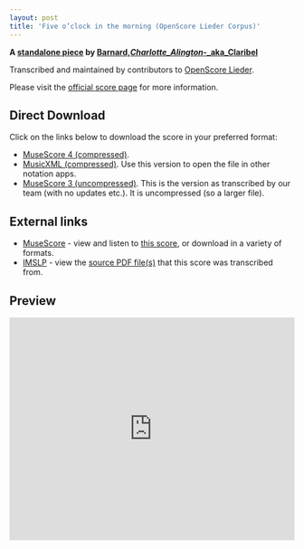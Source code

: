 ```yaml
---
layout: post
title: 'Five o’clock in the morning (OpenScore Lieder Corpus)'
---
```


__A [standalone piece](https://fourscoreandmore.org/openscore/lieder/Barnard%2C_Charlotte_Alington_-_aka_Claribel/_/) by [Barnard,_Charlotte_Alington_-_aka_Claribel](https://fourscoreandmore.org/openscore/lieder/Barnard%2C_Charlotte_Alington_-_aka_Claribel)__

Transcribed and maintained by contributors to [OpenScore Lieder].

Please visit the [official score page] for more information.

[official score page]: https://musescore.com/openscore-lieder-corpus/scores/6623145
[OpenScore Lieder]: https://musescore.com/openscore-lieder-corpus

## Direct Download

Click on the links below to download the score in your preferred format:
- [MuseScore 4 (compressed)](https://fourscoreandmore.org/openscore/lieder/Barnard%2C_Charlotte_Alington_-_aka_Claribel/_/Five_o%E2%80%99clock_in_the_morning.mscz).
- [MusicXML (compressed)](https://fourscoreandmore.org/openscore/lieder/Barnard%2C_Charlotte_Alington_-_aka_Claribel/_/Five_o%E2%80%99clock_in_the_morning.mxl). Use this version to open the file in other notation apps.
- [MuseScore 3 (uncompressed)](https://raw.githubusercontent.com/OpenScore/Lieder/refs/heads/main/scores/Barnard%2C_Charlotte_Alington_-_aka_Claribel/_/Five_o%E2%80%99clock_in_the_morning/lc6623145.mscx). This is the version as transcribed by our team (with no updates etc.). It is uncompressed (so a larger file).

## External links

- [MuseScore] - view and listen to [this score][MuseScore], or download in a variety of formats.
- [IMSLP] - view the [source PDF file(s)][IMSLP] that this score was transcribed from.

[MuseScore]: https://musescore.com/score/6623145
[IMSLP]: https://imslp.org/wiki/Special:ReverseLookup/397171

## Preview

<iframe width="100%" height="394" src="https://musescore.com/openscore-lieder-corpus/scores/6623145/embed" frameborder="0" allowfullscreen allow="autoplay; fullscreen"></iframe>
